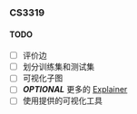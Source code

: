 ### CS3319
#### TODO
- [ ] 评价边
- [ ] 划分训练集和测试集
- [ ] 可视化子图
- [ ] ***OPTIONAL*** 更多的 [Explainer](https://github.com/dmlc/dgl/tree/236ffa0f63561bd27ec4e0aadd565211621f8fc2/python/dgl/nn/pytorch/explain)
- [ ] 使用提供的可视化工具